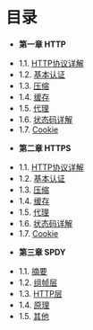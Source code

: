 目录
===


* **第一章 HTTP**
- 1.1. [HTTP协议详解](http://www.cnblogs.com/TankXiao/archive/2012/02/13/2342672.html)
- 1.2. [基本认证](http://www.cnblogs.com/TankXiao/archive/2012/09/26/2695955.html)
- 1.3. [压缩](http://www.cnblogs.com/TankXiao/archive/2012/11/13/2749055.html)
- 1.4. [缓存](http://www.cnblogs.com/TankXiao/archive/2012/11/28/2793365.html)
- 1.5. [代理](http://www.cnblogs.com/TankXiao/archive/2012/12/12/2794160.html)
- 1.6. [状态码详解](http://www.cnblogs.com/TankXiao/archive/2013/01/08/2818542.html)
- 1.7. [Cookie](http://www.cnblogs.com/TankXiao/archive/2013/04/15/2848906.html)

* **第二章 HTTPS**
- 1.1. [HTTP协议详解](http://www.cnblogs.com/TankXiao/archive/2012/02/13/2342672.html)
- 1.2. [基本认证](http://www.cnblogs.com/TankXiao/archive/2012/09/26/2695955.html)
- 1.3. [压缩](http://www.cnblogs.com/TankXiao/archive/2012/11/13/2749055.html)
- 1.4. [缓存](http://www.cnblogs.com/TankXiao/archive/2012/11/28/2793365.html)
- 1.5. [代理](http://www.cnblogs.com/TankXiao/archive/2012/12/12/2794160.html)
- 1.6. [状态码详解](http://www.cnblogs.com/TankXiao/archive/2013/01/08/2818542.html)
- 1.7. [Cookie](http://www.cnblogs.com/TankXiao/archive/2013/04/15/2848906.html)

* **第三章 SPDY**
- 1.1. [摘要](book/SPDY/1.1-abstract.md)
- 1.2. [组帧层](book/SPDY/1.2-framing-layer.md)
- 1.3. [HTTP层](book/SPDY/1.3-http-layer.md)
- 1.4. [原理](book/SPDY/1.4-theory.md)
- 1.5. [其他](book/SPDY/1.5-others.md)
